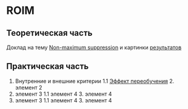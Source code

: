 # ROIM

## Теоретическая часть 
Доклад на тему <a href="https://colab.research.google.com/drive/1twB4h1TxneUaRUszkSubSzjSbRg9u9tY?usp=sharing">Non-maximum suppression</a>  и картинки 
<a href="non_max_suppression.ipynb%20-%20Colaboratory.pdf">результатов</a>

## Практическая часть 

1. Внутренние и внешние критерии
   1.1 <a href="https://colab.research.google.com/drive/1XfT1L_C-OkMwyMKAqubUV5QmmcY4hKbS?usp=sharing">Эффект переобучения</a> 
   2. элемент 2
2. элемент 3
   1.1 элемент 4
   3. элемент 4
2. элемент 3
   1.1 элемент 4
   3. элемент 4



